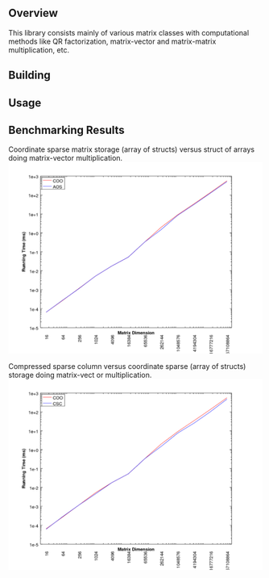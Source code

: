 ## Overview
This library consists mainly of various matrix classes with computational methods like QR factorization, matrix-vector and matrix-matrix multiplication, etc.

## Building


## Usage

## Benchmarking Results
Coordinate sparse matrix storage (array of structs) versus struct of arrays doing matrix-vector multiplication.
<img src="./plots/AOSvsCOOcomparison.png" alt="AOSvsCOO" width="600px" />

Compressed sparse column versus coordinate sparse (array of structs) storage doing matrix-vect
or multiplication.
<img src="./plots/CSCvsCOOcomparison.png" alt="CSCvsCOO" width="600px" />
